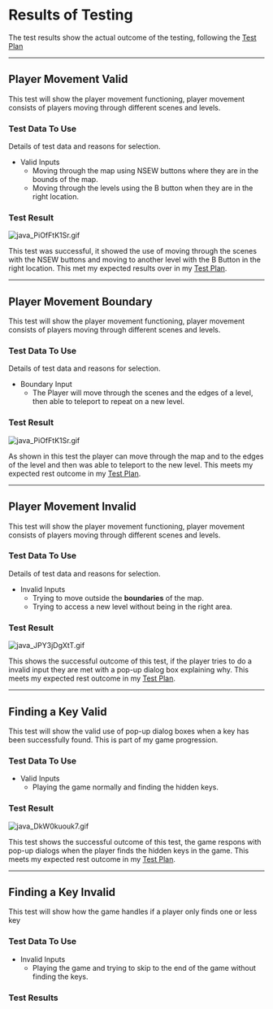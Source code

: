 # Results of Testing

The test results show the actual outcome of the testing, following the [Test Plan](test-plan.md)

---

## Player Movement Valid

This test will show the player movement functioning, player movement consists of players moving through different scenes
and levels.

### Test Data To Use

Details of test data and reasons for selection.

- Valid Inputs
    - Moving through the map using NSEW buttons where they are in the bounds of the map.
    - Moving through the levels using the B button when they are in the right location.

### Test Result

![java_PiOfFtK1Sr.gif](images%2Fjava_PiOfFtK1Sr.gif)

This test was successful, it showed the use of moving through the scenes with the NSEW buttons and moving to another level with the B Button in the right location. This met my expected results over in my [Test Plan](test-plan.md).

---

## Player Movement Boundary

This test will show the player movement functioning, player movement consists of players moving through different scenes
and levels.

### Test Data To Use

Details of test data and reasons for selection.

- Boundary Input
  - The Player will move through the scenes and the edges of a level, then able to teleport to repeat on a new level.

### Test Result

![java_PiOfFtK1Sr.gif](images%2Fjava_PiOfFtK1Sr.gif)

As shown in this test the player can move through the map and to the edges of the level and then was able to teleport to the new level. This meets my expected rest outcome in my [Test Plan](test-plan.md).

---

## Player Movement Invalid

This test will show the player movement functioning, player movement consists of players moving through different scenes
and levels.

### Test Data To Use

Details of test data and reasons for selection.

- Invalid Inputs
  - Trying to move outside the **boundaries** of the map.
  - Trying to access a new level without being in the right area.

### Test Result

![java_JPY3jDgXtT.gif](images%2Fjava_JPY3jDgXtT.gif)

This shows the successful outcome of this test, if the player tries to do a invalid input they are met with a pop-up dialog box explaining why. This meets my expected rest outcome in my [Test Plan](test-plan.md).

---

## Finding a Key Valid

This test will show the valid use of pop-up dialog boxes when a key has been successfully found. This is part of my game
progression.

### Test Data To Use

- Valid Inputs
  - Playing the game normally and finding the hidden keys.

### Test Result

![java_DkW0kuouk7.gif](images%2Fjava_DkW0kuouk7.gif)

This test shows the successful outcome of this test, the game respons with pop-up dialogs when the player finds the hidden keys in the game. This meets my expected rest outcome in my [Test Plan](test-plan.md).

---

## Finding a Key Invalid

This test will show how the game handles if a player only finds one or less key

### Test Data To Use

- Invalid Inputs
  - Playing the game and trying to skip to the end of the game without finding the keys.

### Test Results



